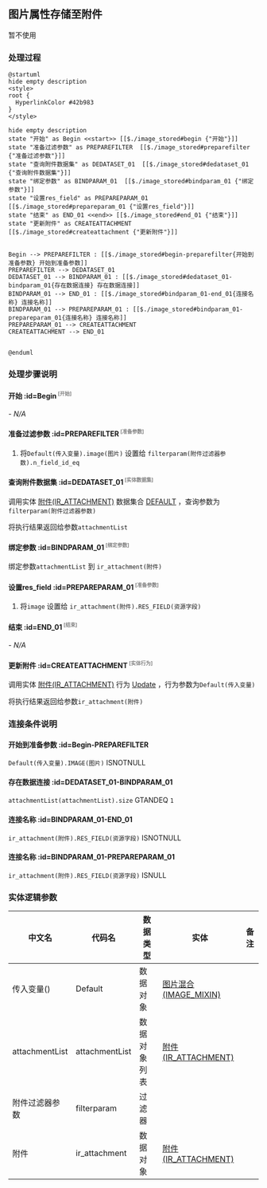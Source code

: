 ## 图片属性存储至附件 <!-- {docsify-ignore-all} -->

   暂不使用

### 处理过程

```plantuml
@startuml
hide empty description
<style>
root {
  HyperlinkColor #42b983
}
</style>

hide empty description
state "开始" as Begin <<start>> [[$./image_stored#begin {"开始"}]]
state "准备过滤参数" as PREPAREFILTER  [[$./image_stored#preparefilter {"准备过滤参数"}]]
state "查询附件数据集" as DEDATASET_01  [[$./image_stored#dedataset_01 {"查询附件数据集"}]]
state "绑定参数" as BINDPARAM_01  [[$./image_stored#bindparam_01 {"绑定参数"}]]
state "设置res_field" as PREPAREPARAM_01  [[$./image_stored#prepareparam_01 {"设置res_field"}]]
state "结束" as END_01 <<end>> [[$./image_stored#end_01 {"结束"}]]
state "更新附件" as CREATEATTACHMENT  [[$./image_stored#createattachment {"更新附件"}]]


Begin --> PREPAREFILTER : [[$./image_stored#begin-preparefilter{开始到准备参数} 开始到准备参数]]
PREPAREFILTER --> DEDATASET_01
DEDATASET_01 --> BINDPARAM_01 : [[$./image_stored#dedataset_01-bindparam_01{存在数据连接} 存在数据连接]]
BINDPARAM_01 --> END_01 : [[$./image_stored#bindparam_01-end_01{连接名称} 连接名称]]
BINDPARAM_01 --> PREPAREPARAM_01 : [[$./image_stored#bindparam_01-prepareparam_01{连接名称} 连接名称]]
PREPAREPARAM_01 --> CREATEATTACHMENT
CREATEATTACHMENT --> END_01


@enduml
```


### 处理步骤说明

#### 开始 :id=Begin<sup class="footnote-symbol"> <font color=gray size=1>[开始]</font></sup>



*- N/A*
#### 准备过滤参数 :id=PREPAREFILTER<sup class="footnote-symbol"> <font color=gray size=1>[准备参数]</font></sup>



1. 将`Default(传入变量).image(图片)` 设置给  `filterparam(附件过滤器参数).n_field_id_eq`

#### 查询附件数据集 :id=DEDATASET_01<sup class="footnote-symbol"> <font color=gray size=1>[实体数据集]</font></sup>



调用实体 [附件(IR_ATTACHMENT)](module/base/ir_attachment.md) 数据集合 [DEFAULT](module/base/ir_attachment#数据集合) ，查询参数为`filterparam(附件过滤器参数)`

将执行结果返回给参数`attachmentList`

#### 绑定参数 :id=BINDPARAM_01<sup class="footnote-symbol"> <font color=gray size=1>[绑定参数]</font></sup>



绑定参数`attachmentList` 到 `ir_attachment(附件)`
#### 设置res_field :id=PREPAREPARAM_01<sup class="footnote-symbol"> <font color=gray size=1>[准备参数]</font></sup>



1. 将`image` 设置给  `ir_attachment(附件).RES_FIELD(资源字段)`

#### 结束 :id=END_01<sup class="footnote-symbol"> <font color=gray size=1>[结束]</font></sup>



*- N/A*

#### 更新附件 :id=CREATEATTACHMENT<sup class="footnote-symbol"> <font color=gray size=1>[实体行为]</font></sup>



调用实体 [附件(IR_ATTACHMENT)](module/base/ir_attachment.md) 行为 [Update](module/base/ir_attachment#行为) ，行为参数为`Default(传入变量)`

将执行结果返回给参数`ir_attachment(附件)`


### 连接条件说明
#### 开始到准备参数 :id=Begin-PREPAREFILTER

`Default(传入变量).IMAGE(图片)` ISNOTNULL
#### 存在数据连接 :id=DEDATASET_01-BINDPARAM_01

`attachmentList(attachmentList).size` GTANDEQ `1`
#### 连接名称 :id=BINDPARAM_01-END_01

`ir_attachment(附件).RES_FIELD(资源字段)` ISNOTNULL
#### 连接名称 :id=BINDPARAM_01-PREPAREPARAM_01

`ir_attachment(附件).RES_FIELD(资源字段)` ISNULL


### 实体逻辑参数

|    中文名   |    代码名    |  数据类型    |  实体   |备注 |
| --------| --------| -------- | -------- | --------   |
|传入变量(<i class="fa fa-check"/></i>)|Default|数据对象|[图片混合(IMAGE_MIXIN)](module/base/image_mixin.md)||
|attachmentList|attachmentList|数据对象列表|[附件(IR_ATTACHMENT)](module/base/ir_attachment.md)||
|附件过滤器参数|filterparam|过滤器|||
|附件|ir_attachment|数据对象|[附件(IR_ATTACHMENT)](module/base/ir_attachment.md)||

